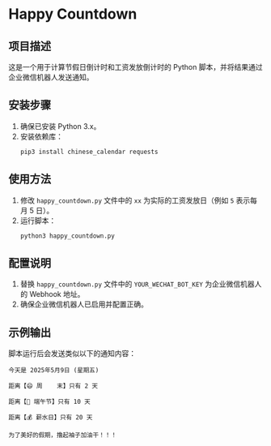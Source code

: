 # Happy Countdown

## 项目描述
这是一个用于计算节假日倒计时和工资发放倒计时的 Python 脚本，并将结果通过企业微信机器人发送通知。

## 安装步骤
1. 确保已安装 Python 3.x。
2. 安装依赖库：
   ```bash
   pip3 install chinese_calendar requests
   ```

## 使用方法
1. 修改 `happy_countdown.py` 文件中的 `xx` 为实际的工资发放日（例如 `5` 表示每月 5 日）。
2. 运行脚本：
   ```bash
   python3 happy_countdown.py
   ```

## 配置说明
1. 替换 `happy_countdown.py` 文件中的 `YOUR_WECHAT_BOT_KEY` 为企业微信机器人的 Webhook 地址。
2. 确保企业微信机器人已启用并配置正确。

## 示例输出
脚本运行后会发送类似以下的通知内容：
```
今天是 2025年5月9日 (星期五)

距离【😄 周    末】只有 2 天

距离【🐲 端午节】只有 10 天

距离【💰 薪水日】只有 20 天

为了美好的假期，撸起袖子加油干！！！
```